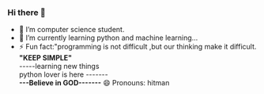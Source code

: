 ### Hi there 👋 
- 🔭 I’m computer science student.
- 🌱 I’m currently learning python and machine learning...
- ⚡ Fun fact:"programming is not difficult ,but our thinking make it difficult.<br/>
<b>"KEEP SIMPLE"</b><br>
-----learning new things <br>
python lover is here -------<br>
<b>---Believe in GOD-------</b>
😄 Pronouns: hitman

<!--
**rcoder23/rcoder23** is a ✨ _special_ ✨ repository because its `README.md` (this file) appears on your GitHub profile.

Here are some ideas to get you started:

- 🔭 I’m computer science student
- 🌱 I’m currently learning python and machine learning
- 👯 I’m looking to collaborate on python opensource.
- 💬 Ask me about python
- 📫 How to reach me: though github
- 😄 Pronouns: ...
- ⚡ Fun fact:"programming is not difficult ,but our thinking make it difficult.
"KEEP SIMPLE"
-->
